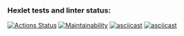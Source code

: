 ### Hexlet tests and linter status:
[![Actions Status](https://github.com/Superfinik/frontend-project-44/workflows/hexlet-check/badge.svg)](https://github.com/Superfinik/frontend-project-44/actions)
[![Maintainability](https://api.codeclimate.com/v1/badges/6572e08f07040547b24c/maintainability)](https://codeclimate.com/github/Superfinik/frontend-project-44/maintainability)
[![asciicast](https://asciinema.org/a/wjhqNiym4T8IRb0X8X9VUvGVa.svg)](https://asciinema.org/a/wjhqNiym4T8IRb0X8X9VUvGVa)
[![asciicast](https://asciinema.org/a/Wr94bABJk0EwpWSAsy0sMtySv.svg)](https://asciinema.org/a/Wr94bABJk0EwpWSAsy0sMtySv)
